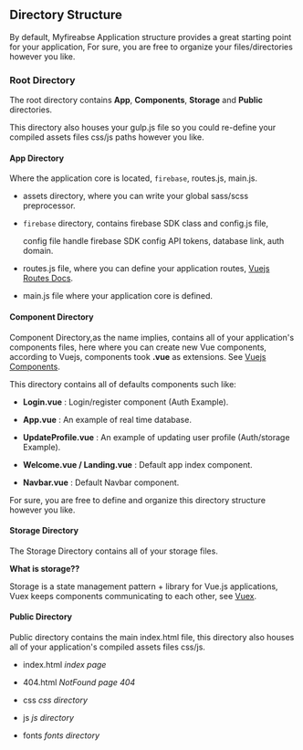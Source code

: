 ## Directory Structure

By default, Myfireabse Application structure provides a great starting point for your application, For sure, you are free to organize your files/directories however you like.

### Root Directory

The root directory contains **App**, **Components**, **Storage** and **Public** directories. 

This directory also houses your gulp.js file so you could re-define your compiled assets files css/js paths however you like. 

#### App Directory

Where the application core is located, `firebase`, routes.js, main.js.

 - assets directory, where you can write your global sass/scss preprocessor.

 - `firebase` directory, contains firebase SDK class and config.js file, 
    
    config file handle firebase SDK config API tokens, database link, auth domain.

 - routes.js file, where you can define your application routes, [Vuejs Routes Docs](https://router.vuejs.org/en/). 

 - main.js file where your application core is defined. 

#### Component Directory

Component Directory,as the name implies, contains all of your application's components files, here where you can create new Vue components, according to Vuejs, components took **.vue** as extensions. See [Vuejs Components](https://vuejs.org/v2/guide/components.html).

This directory contains all of defaults components such like:

 - **Login.vue** : Login/register component (Auth Example).

 - **App.vue** : An example of real time database.

 - **UpdateProfile.vue** : An example of updating user profile (Auth/storage Example).

 - **Welcome.vue / Landing.vue** : Default app index component.

 - **Navbar.vue** : Default Navbar component.

For sure, you are free to define and organize this directory structure however you like.

#### Storage Directory

The Storage Directory contains all of your storage files.

**What is storage??**

Storage is a state management pattern + library for Vue.js applications, Vuex keeps components communicating to each other, see [Vuex](https://vuex.vuejs.org/en/).

#### Public Directory

Public directory contains the main index.html file, this directory also houses all of your application's compiled assets files css/js.

 - index.html *index page*

 - 404.html *NotFound page 404*

 - css *css directory*

 - js *js directory*

 - fonts *fonts directory*



